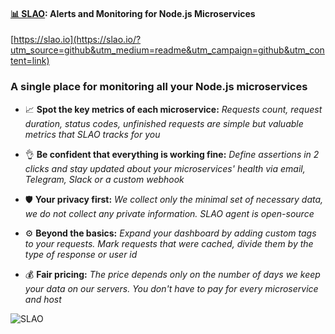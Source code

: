 #### [📊 SLAO](https://slao.io/?utm_source=github&utm_medium=readme&utm_campaign=github&utm_content=link): Alerts and Monitoring for Node.js Microservices

[https://slao.io](https://slao.io/?utm_source=github&utm_medium=readme&utm_campaign=github&utm_content=link)

### A single place for monitoring all your Node.js microservices

- 📈 __Spot the key metrics of each microservice:__ _Requests count, request duration, status codes, unfinished requests are simple but valuable metrics that SLAO tracks for you_

- 👌 __Be confident that everything is working fine:__ _Define assertions in 2 clicks and stay updated about your microservices' health via email, Telegram, Slack or a custom webhook_

- 🛡️ __Your privacy first:__ _We collect only the minimal set of necessary data, we do not collect any private information. SLAO agent is open-source_

- ⚙️ __Beyond the basics:__ _Expand your dashboard by adding custom tags to your requests. Mark requests that were cached, divide them by the type of response or user id_

- 💰 __Fair pricing:__ _The price depends only on the number of days we keep your data on our servers. You don't have to pay for every microservice and host_

![SLAO](https://slao.io/SLAO.gif)
